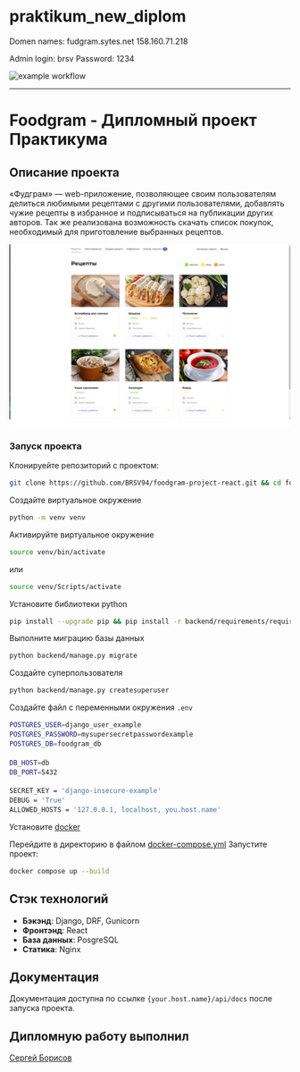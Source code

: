 # praktikum_new_diplom


Domen names:
    fudgram.sytes.net
    158.160.71.218

Admin login:
    brsv
Password:
    1234


<!---Результат тестирования-->
![example workflow](https://github.com/github/docs/actions/workflows/main.yml/badge.svg)

***
# Foodgram - Дипломный проект Практикума

## Описание проекта
«Фудграм» — web-приложение, позволяющее своим пользователям делиться любимыми рецептами с другими пользователями, добавлять чужие рецепты в избранное и подписываться на публикации других авторов. Так же реализована возможность скачать список покупок, необходимый для приготовление выбранных рецептов.

![alt text](main_image.png)

### Запуск проекта
Клонируейте репозиторий с проектом:
```bash
git clone https://github.com/BRSV94/foodgram-project-react.git && cd foodgram-project-react
```

Создайте виртуальное окружение

```bash
python -m venv venv
```

Активируйте виртуальное окружение

```bash
source venv/bin/activate
```
или
```bash
source venv/Scripts/activate
```

Установите библиотеки python

```bash
pip install --upgrade pip && pip install -r backend/requirements/requirements.txt
```

Выполните миграцию базы данных

```bash
python backend/manage.py migrate
```

Создайте суперпользователя

```bash
python backend/manage.py createsuperuser
```

Создайте файл c переменными окружения `.env`
```bash
POSTGRES_USER=django_user_example
POSTGRES_PASSWORD=mysupersecretpasswordexample
POSTGRES_DB=foodgram_db

DB_HOST=db
DB_PORT=5432

SECRET_KEY = 'django-insecure-example'
DEBUG = 'True'
ALLOWED_HOSTS = '127.0.0.1, localhost, you.host.name'
```


Установите [docker](https://docs.docker.com/engine/install/)

Перейдите в директорию в файлом [docker-compose.yml](infra/)
Запустите проект:
```bash
docker compose up --build
```


## Стэк технологий

* **Бэкэнд**: Django, DRF, Gunicorn
* **Фронтэнд**: React
* **База данных**: PosgreSQL
* **Статика**: Nginх


## Документация
Документация доступна по ссылке `{your.host.name}/api/docs` после запуска проекта.



## Дипломную работу выполнил
[Сергей Борисов](https://github.com/BRSV94/)
